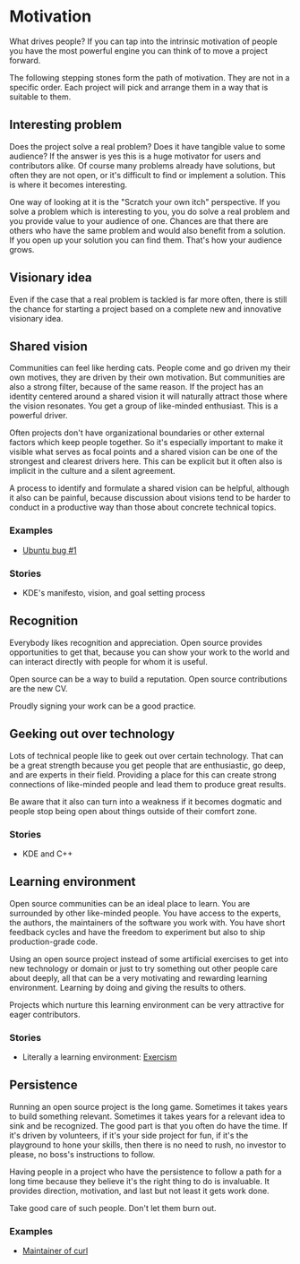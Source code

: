 # Motivation

What drives people? If you can tap into the intrinsic motivation of people you have the most powerful engine you can think of to move a project forward.

The following stepping stones form the path of motivation. They are not in a specific order. Each project will pick and arrange them in a way that is suitable to them.


## Interesting problem

Does the project solve a real problem? Does it have tangible value to some audience? If the answer is yes this is a huge motivator for users and contributors alike. Of course many problems already have solutions, but often they are not open, or it's difficult to find or implement a solution. This is where it becomes interesting.

One way of looking at it is the "Scratch your own itch" perspective. If you solve a problem which is interesting to you, you do solve a real problem and you provide value to your audience of one. Chances are that there are others who have the same problem and would also benefit from a solution. If you open up your solution you can find them. That's how your audience grows.

## Visionary idea

Even if the case that a real problem is tackled is far more often, there is still the chance for starting a project based on a complete new and innovative visionary idea.

## Shared vision

Communities can feel like herding cats. People come and go driven my their own motives, they are driven by their own motivation. But communities are also a strong filter, because of the same reason. If the project has an identity centered around a shared vision it will naturally attract those where the vision resonates. You get a group of like-minded enthusiast. This is a powerful driver.

Often projects don't have organizational boundaries or other external factors which keep people together. So it's especially important to make it visible what serves as focal points and a shared vision can be one of the strongest and clearest drivers here. This can be explicit but it often also is implicit in the culture and a silent agreement.

A process to identify and formulate a shared vision can be helpful, although it also can be painful, because discussion about visions tend to be harder to conduct in a productive way than those about concrete technical topics.

### Examples

* [Ubuntu bug #1](https://bugs.launchpad.net/ubuntu/+bug/1)

### Stories

* KDE's manifesto, vision, and goal setting process


## Recognition

Everybody likes recognition and appreciation. Open source provides opportunities to get that, because you can show your work to the world and can interact directly with people for whom it is useful.

Open source can be a way to build a reputation. Open source contributions are the new CV.

Proudly signing your work can be a good practice.


## Geeking out over technology

Lots of technical people like to geek out over certain technology. That can be a great strength because you get people that are enthusiastic, go deep, and are experts in their field. Providing a place for this can create strong connections of like-minded people and lead them to produce great results.

Be aware that it also can turn into a weakness if it becomes dogmatic and people stop being open about things outside of their comfort zone.

### Stories

* KDE and C++


## Learning environment

Open source communities can be an ideal place to learn. You are surrounded by other like-minded people. You have access to the experts, the authors, the maintainers of the software you work with. You have short feedback cycles and have the freedom to experiment but also to ship production-grade code.

Using an open source project instead of some artificial exercises to get into new technology or domain or just to try something out other people care about deeply, all that can be a very motivating and rewarding learning environment. Learning by doing and giving the results to others.

Projects which nurture this learning environment can be very attractive for eager contributors.

### Stories

* Literally a learning environment: [Exercism](https://exercism.io/)


## Persistence

Running an open source project is the long game. Sometimes it takes years to build something relevant. Sometimes it takes years for a relevant idea to sink and be recognized. The good part is that you often do have the time. If it's driven by volunteers, if it's your side project for fun, if it's the playground to hone your skills, then there is no need to rush, no investor to please, no boss's instructions to follow.

Having people in a project who have the persistence to follow a path for a long time because they believe it's the right thing to do is invaluable. It provides direction, motivation, and last but not least it gets work done.

Take good care of such people. Don't let them burn out.

### Examples

* [Maintainer of curl](https://daniel.haxx.se/)
